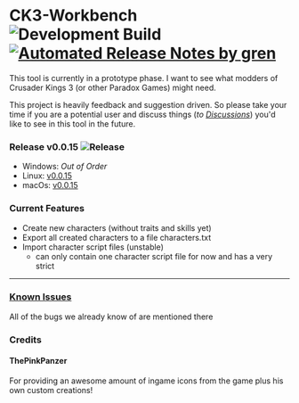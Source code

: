 # CK3-Workbench ![Development Build](https://github.com/xetra11/CK3-Workbench/workflows/Development%20Build/badge.svg) [![Automated Release Notes by gren](https://img.shields.io/badge/%F0%9F%A4%96-release%20notes-00B2EE.svg)](https://github-tools.github.io/github-release-notes/)
This tool is currently in a prototype phase.
I want to see what modders of Crusader Kings 3 (or other Paradox Games) might need.

This project is heavily feedback and suggestion driven. So please take your time if you are 
a potential user and discuss things
(*to* [*Discussions*](https://github.com/xetra11/CK3-Workbench/discussions))
you'd like to see in this tool in the future.

### Release v0.0.15 ![Release](https://github.com/xetra11/CK3-Workbench/workflows/Release/badge.svg?branch=0.0.12-alpha)
* Windows: *Out of Order*
* Linux: [v0.0.15](https://github.com/xetra11/CK3-Workbench/releases/download/0.0.12-alpha/ck3-workbench_0.0.12-alpha-1_amd64.deb)
* macOs: [v0.0.15](https://github.com/xetra11/CK3-Workbench/releases/download/0.0.12-alpha/ck3-workbench-0.0.12-alpha.dmg)

### Current Features
* Create new characters (without traits and skills yet)
* Export all created characters to a file characters.txt
* Import character script files (unstable)
  * can only contain one character script file for now and has a very strict


---
### [**Known Issues**](https://github.com/xetra11/CK3-Workbench/discussions/categories/known-issues)
All of the bugs we already know of are mentioned there

### Credits

#### ThePinkPanzer
For providing an awesome amount of ingame icons from the game plus his own custom creations! 
